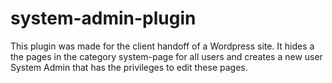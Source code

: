 # system-admin-plugin

This plugin was made for the client handoff of a Wordpress site. It hides a the pages in the category system-page for all users and creates a new user System Admin that has the privileges to edit these pages.
